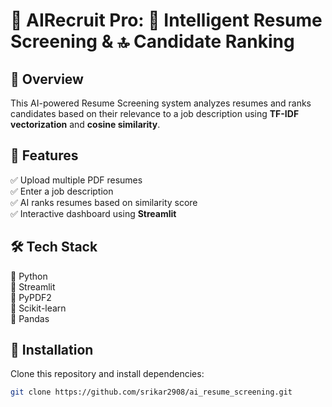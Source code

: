 # 📄 AIRecruit Pro: 🤖 Intelligent Resume Screening & 🔝 Candidate Ranking
## 📌 Overview  
This AI-powered Resume Screening system analyzes resumes and ranks candidates based on their relevance to a job description using **TF-IDF vectorization** and **cosine similarity**.

## 🚀 Features  
✅ Upload multiple PDF resumes  
✅ Enter a job description  
✅ AI ranks resumes based on similarity score  
✅ Interactive dashboard using **Streamlit**  

## 🛠️ Tech Stack  
🔹 Python  
🔹 Streamlit  
🔹 PyPDF2  
🔹 Scikit-learn  
🔹 Pandas  

## 🔧 Installation  
Clone this repository and install dependencies:  
```bash
git clone https://github.com/srikar2908/ai_resume_screening.git
